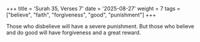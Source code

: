 +++
title = 'Surah 35, Verses 7'
date = '2025-08-27'
weight = 7
tags = ["believe", "faith", "forgiveness", "good", "punishment"]
+++

Those who disbelieve will have a severe punishment. But those who believe and do good will have forgiveness and a great reward.